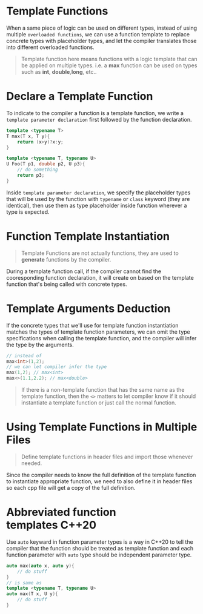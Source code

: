 # Template Functions

When a same piece of logic can be used on different types, instead of using multiple `overloaded functions`, we can use a function template to replace concrete types with placeholder types, and let the compiler translates those into different overloaded functions.
> Template function here means functions with a logic template that can be applied on multiple types.
> i.e. a **max** function can be used on types such as **int**, **double**,**long**, etc..

# Declare a Template Function
To indicate to the compiler a function is a template function, we write a `template parameter declaration` first followed by the function declaration.
```cpp
template <typename T>
T max(T x, T y){
	return (x>y)?x:y;
}

template <typename T, typename U>
U Foo(T p1, double p2, U p3){
	// do something
	return p3;	
}
```

Inside `template parameter declaration`, we specify the placeholder types that will be used by the function with `typename` or `class` keyword (they are identical), then use them as type placeholder inside function wherever a type is expected.

# Function Template Instantiation

> Template Functions are not actually functions, they are used to **generate** functions by the compiler.

During a template function call, if the compiler cannot find the cooresponding function declaration, it will create on based on the template function that's being called with concrete types.

# Template Arguments Deduction
If the concrete types that we'll use for template function instantiation matches the types of template function parameters, we can omit the type specifications when calling the template function, and the compiler will infer the type by the arguments.
```cpp
// instead of
max<int>(1,2);
// we can let compiler infer the type
max(1,2); // max<int>
max<>(1.1,2.2); // max<double>
```

> If there is a non-template function that has the same name as the template function, then the `<>` matters to let compiler know if it should instantiate a template function or just call the normal function.

# Using Template Functions in Multiple Files
>Define template functions in header files and import those whenever needed.

Since the compiler needs to know the full definition of the template function to instantiate appropriate function, we need to also define it in header files so each cpp file will get a copy of the full definition. 

# Abbreviated function templates C++20
Use `auto` keyward in function parameter types is a way in C++20 to tell the compiler that the function should be treated as template function and each function parameter with `auto` type should be independent parameter type.

```cpp
auto max(auto x, auto y){
	// do stuff
}
// is same as
template <typename T, typename U>
auto max(T x, U y){
	// do stuff
}
```